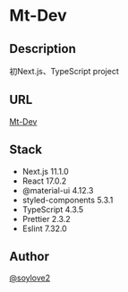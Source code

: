 # Mt-Dev
## Description
 初Next.js、TypeScript project

## URL
[Mt-Dev](https://mt-dev.vercel.app/)
## Stack
 - Next.js 11.1.0
 - React 17.0.2
 - @material-ui 4.12.3
 - styled-components 5.3.1
 - TypeScript 4.3.5
 - Prettier 2.3.2
 - Eslint 7.32.0

## Author
[@soylove2](https://twitter.com/soylove2)
